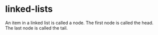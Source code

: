 # linked-lists
An item in a linked list is called a node. The first node is called the head. The last node is called the tail.

